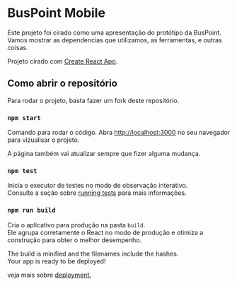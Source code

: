 # BusPoint Mobile

Este projeto foi cirado como uma apresentação do protótipo da BusPoint.
Vamos mostrar as dependencias que utilizamos, as ferramentas, e outras coisas.

Projeto cirado com [Create React App](https://github.com/facebook/create-react-app).

## Como abrir o repositório

Para rodar o projeto, basta fazer um fork deste repositório. 

### `npm start`

Comando para rodar o código.
Abra [http://localhost:3000](http://localhost:3000) no seu navegador para vizualisar o projeto.

A página também vai atualizar sempre que fizer alguma mudança.

### `npm test`


Inicia o executor de testes no modo de observação interativo.\
Consulte a seção sobre [running tests](https://facebook.github.io/create-react-app/docs/running-tests) para mais informações.

### `npm run build`

Cria o aplicativo para produção na pasta `build`.\
Ele agrupa corretamente o React no modo de produção e otimiza a construção para obter o melhor desempenho.

The build is minified and the filenames include the hashes.\
Your app is ready to be deployed!

veja mais sobre [deployment.](https://facebook.github.io/create-react-app/docs/deployment)
